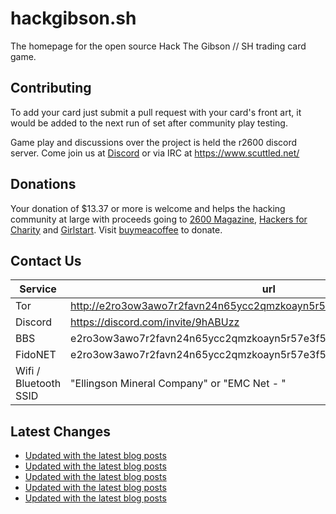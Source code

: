 # hackgibson.sh
The homepage for the open source Hack The Gibson // SH trading card game.


## Contributing

To add your card just submit a pull request with your card's front art, it would be added to the next run of set after community play testing.

Game play and discussions over the project is held the r2600 discord server. Come join us at [Discord](https://discord.com/invite/9hABUzz) or via IRC at https://www.scuttled.net/


## Donations

Your donation of $13.37 or more is welcome and helps the hacking community at large with proceeds going to [2600 Magazine](https://2600.com/), [Hackers for Charity](https://hackersforcharity.org) and [Girlstart](https://girlstart.org).  Visit [buymeacoffee](https://www.buymeacoffee.com/hackgibson.sh) to donate.


## Contact Us

Service | url
-|-
Tor | http://e2ro3ow3awo7r2favn24n65ycc2qmzkoayn5r57e3f56nvjwdcgg32ad.onion
Discord | https://discord.com/invite/9hABUzz
BBS | e2ro3ow3awo7r2favn24n65ycc2qmzkoayn5r57e3f56nvjwdcgg32ad.onion:23
FidoNET | e2ro3ow3awo7r2favn24n65ycc2qmzkoayn5r57e3f56nvjwdcgg32ad.onion:24554
Wifi / Bluetooth SSID | "Ellingson Mineral Company" or "EMC Net - <fidonet address>"

## Latest Changes
<!-- BLOG-POST-LIST:START -->
- [Updated with the latest blog posts](https://github.com/DFW2600/hackgibson.sh/commit/5cff4861814d13d77d742535a56a872e23946daf)
- [Updated with the latest blog posts](https://github.com/DFW2600/hackgibson.sh/commit/d41f3faf31b6e0ce98683e7e5107fff18b16b12b)
- [Updated with the latest blog posts](https://github.com/DFW2600/hackgibson.sh/commit/d28f0e8b14bc528cd1e7e30e316ecf5772a1c29c)
- [Updated with the latest blog posts](https://github.com/DFW2600/hackgibson.sh/commit/d7fe10f4c1be53fe6c73084b7b90f6ab7c6ac5e3)
- [Updated with the latest blog posts](https://github.com/DFW2600/hackgibson.sh/commit/8ddffd2b9a2c2342ef716812fa870e43a4b616a2)
<!-- BLOG-POST-LIST:END -->
